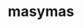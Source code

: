 ---
title: "masymas"
url: /gijon-xixon/masymas-calle-avelino-gonzalez-mallada/
shop: supermercado
---